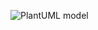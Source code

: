 ![PlantUML model](http://www.plantuml.com/plantuml/png/XLFTZjCy4BtFKrZwf4_fDhr1N5LHjU8710iIsbPmMRdnR6lXs94zwJPQbcV7zZZPa0sGA_kS-Japnxbso2ssjSgoMz02B3yeO5Uh5ViArOifjeDBvZ-f4UmThu2D-8UC-U-_UjyO9r4QpTPK8y7IROsImgELqGxPmHWLkQMDHNA1dhjJXkF27yv6YkmnozXhetpQ8E4MAXmf6EYnWeDfjP3w-CfSs3fcKAEs4HpX3ur2sDFWMQMuSp4trLsTmQBp2Gx5UisjvLqPGWlsSXFoKqQ0ojqc9IrtxD8VkX0rabl-yCs-ADw1JNkUmaDHklP2wdrbf0vIMktaKOFeySRZE4T8zx6j6xyIpz7Y2LVo37FnF13Zs2L9o2Vc5WpXWgqDiUyihy4LxFds5nEV9zkVc3FZ3MtXWsxQmOqJrqB13NGHpU4CEjYwVVDf_pQS__-zEeN_FPPwlUSrlJIQUBXJ-rvBH0S_cXWwF8w6IrjIUa68QSBIk4hePjDdtak1fna3JY2F9vmXKAA2lf53wnVzL4iBSvy6-nOlLptdMlfTYDpIBR4F3ZdAwb5gVz0eEO98tey7z9s6ru-cbbKP8cYIvS-ma3mP7Sz9AFtjOxa5cmvTi6VZBlxnnqvUr3pz7RhFlCaNWugR20INhtrcMwjV)

